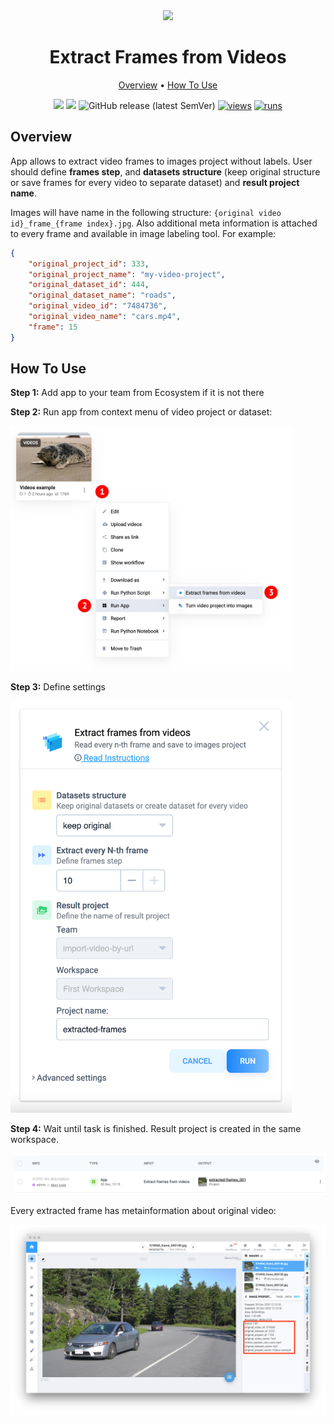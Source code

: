 <div align="center" markdown>
<img src="https://user-images.githubusercontent.com/48245050/182394924-5cacdc8d-25cf-41db-a98a-24b6adcbfbd0.png"/>

# Extract Frames from Videos

<p align="center">
  <a href="#Overview">Overview</a> •
  <a href="#How-To-Use">How To Use</a>
</p>


[![](https://img.shields.io/badge/supervisely-ecosystem-brightgreen)](https://ecosystem.supervise.ly/apps/extract-frames-from-videos)
[![](https://img.shields.io/badge/slack-chat-green.svg?logo=slack)](https://supervise.ly/slack)
![GitHub release (latest SemVer)](https://img.shields.io/github/v/release/supervisely-ecosystem/extract-frames-from-videos)
[![views](https://app.supervise.ly/img/badges/views/supervisely-ecosystem/extract-frames-from-videos.png)](https://supervise.ly)
[![runs](https://app.supervise.ly/img/badges/runs/supervisely-ecosystem/extract-frames-from-videos.png)](https://supervise.ly)

</div>

## Overview

App allows to extract video frames to images project without labels. User should define **frames step**, and **datasets structure** (keep original structure or save frames for every video to separate dataset) and **result project name**. 

Images will have name in the following structure: `{original video id}_frame_{frame index}.jpg`. Also additional meta information is attached to every frame and available in image labeling tool. For example: 
```json
{
    "original_project_id": 333,
    "original_project_name": "my-video-project",
    "original_dataset_id": 444,
    "original_dataset_name": "roads",
    "original_video_id": "7484736",
    "original_video_name": "cars.mp4",
    "frame": 15
}
```

## How To Use

**Step 1:** Add app to your team from Ecosystem if it is not there

**Step 2:** Run app from context menu of video project or dataset: 

<img src="media/htr2.png" width="450px"/>

**Step 3:** Define settings

<img src="media/htr3.png" width="450px"/>

**Step 4:** Wait until task is finished. Result project is created in the same workspace.

<img src="media/htr4.png"/>

Every extracted frame has metainformation about original video:

<img src="media/htr4a.png"/>

